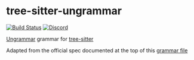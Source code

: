 # tree-sitter-ungrammar

[![Build Status](https://github.com/Philipp-M/tree-sitter-ungrammar/actions/workflows/ci.yml/badge.svg)](https://github.com/Philipp-M/tree-sitter-ungrammar/actions/workflows/ci.yml)
[![Discord](https://img.shields.io/discord/1063097320771698699?logo=discord)](https://discord.gg/w7nTvsVJhm)

[Ungrammar](https://github.com/rust-analyzer/ungrammar) grammar for [tree-sitter](https://github.com/tree-sitter/tree-sitter)

Adapted from the official spec documented at the top of this [grammar file](https://github.com/rust-analyzer/ungrammar/blob/814f04797bbd67f224cbb1b48c7541fdd8bc3d79/rust.ungram)
